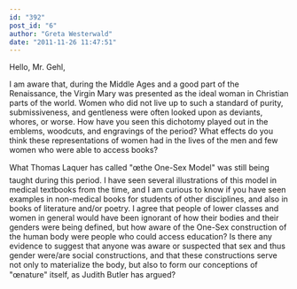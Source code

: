 ```yaml
---
id: "392"
post_id: "6"
author: "Greta Westerwald"
date: "2011-11-26 11:47:51"
---
```

Hello, Mr. Gehl,


I am aware that, during the Middle Ages and a good part of the Renaissance, the Virgin Mary was presented as the ideal woman in Christian parts of the world. Women who did not live up to such a standard of purity, submissiveness, and gentleness were often looked upon as deviants, whores, or worse. How have you seen this dichotomy played out in the emblems, woodcuts, and engravings of the period? What effects do you think these representations of women had in the lives of the men and few women who were able to access books?

What Thomas Laquer has called "œthe One-Sex Model" was still being taught during this period. I have seen several illustrations of this model in medical textbooks from the time, and I am curious to know if you have seen examples in non-medical books for students of other disciplines, and also in books of literature and/or poetry. I agree that people of lower classes and women in general would have been ignorant of how their bodies and their genders were being defined, but how aware of the One-Sex construction of the human body were people who could access education? Is there any evidence to suggest that anyone was aware or suspected that sex and thus gender were/are social constructions, and that these constructions serve not only to materialize the body, but also to form our conceptions of "œnature" itself, as Judith Butler has argued?
